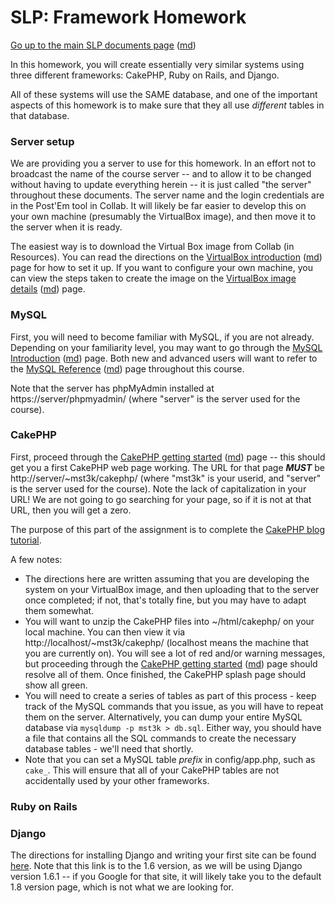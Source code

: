 SLP: Framework Homework
=======================

[Go up to the main SLP documents page](index.html) ([md](index.md))

In this homework, you will create essentially very similar systems using three different frameworks: CakePHP, Ruby on Rails, and Django.

All of these systems will use the SAME database, and one of the important aspects of this homework is to make sure that they all use *different* tables in that database.

### Server setup

We are providing you a server to use for this homework.  In an effort not to broadcast the name of the course server -- and to allow it to be changed without having to update everything herein -- it is just called "the server" throughout these documents.  The server name and the login credentials are in the Post'Em tool in Collab.  It will likely be far easier to develop this on your own machine (presumably the VirtualBox image), and then move it to the server when it is ready.

The easiest way is to download the Virtual Box image from Collab (in Resources).  You can read the directions on the [VirtualBox introduction](virtualbox-intro.html) ([md](virtualbox-intro.md)) page for how to set it up.  If you want to configure your own machine, you can view the steps taken to create the image on the [VirtualBox image details](virtualbox-image-details.html) ([md](virtualbox-image-details.md)) page.

### MySQL

First, you will need to become familiar with MySQL, if you are not already.  Depending on your familiarity level, you may want to go through the [MySQL Introduction](mysql-intro.html) ([md](mysql-intro.md)) page.  Both new and advanced users will want to refer to the [MySQL Reference](mysql-reference.html) ([md](mysql-reference.md)) page throughout this course.

Note that the server has phpMyAdmin installed at https://server/phpmyadmin/ (where "server" is the server used for the course).

### CakePHP

First, proceed through the [CakePHP getting started](cakephp-getting-started.html) ([md](cakephp-getting-started.md)) page -- this should get you a first CakePHP web page working.  The URL for that page ***MUST*** be http://server/~mst3k/cakephp/ (where "mst3k" is your userid, and "server" is the server used for the course).  Note the lack of capitalization in your URL!  We are not going to go searching for your page, so if it is not at that URL, then you will get a zero.

The purpose of this part of the assignment is to complete the [CakePHP blog tutorial](http://book.cakephp.org/3.0/en/tutorials-and-examples/blog/blog.html).

A few notes:

- The directions here are written assuming that you are developing the system on your VirtualBox image, and then uploading that to the server once completed; if not, that's totally fine, but you may have to adapt them somewhat.
- You will want to unzip the CakePHP files into ~/html/cakephp/ on your local machine.  You can then view it via http://localhost/~mst3k/cakephp/ (localhost means the machine that you are currently on).  You will see a lot of red and/or warning messages, but proceeding through the [CakePHP getting started](cakephp-getting-started.html) ([md](cakephp-getting-started.md)) page should resolve all of them.  Once finished, the CakePHP splash page should show all green.
- You will need to create a series of tables as part of this process - keep track of the MySQL commands that you issue, as you will have to repeat them on the server.  Alternatively, you can dump your entire MySQL database via `mysqldump -p mst3k > db.sql`.  Either way, you should have a file that contains all the SQL commands to create the necessary database tables - we'll need that shortly.
- Note that you can set a MySQL table *prefix* in config/app.php, such as `cake_`.  This will ensure that all of your CakePHP tables are not accidentally used by your other frameworks.

### Ruby on Rails


### Django

The directions for installing Django and writing your first site can be found [here](https://docs.djangoproject.com/en/1.6/intro/).  Note that this link is to the 1.6 version, as we will be using Django version 1.6.1 -- if you Google for that site, it will likely take you to the default 1.8 version page, which is not what we are looking for.

